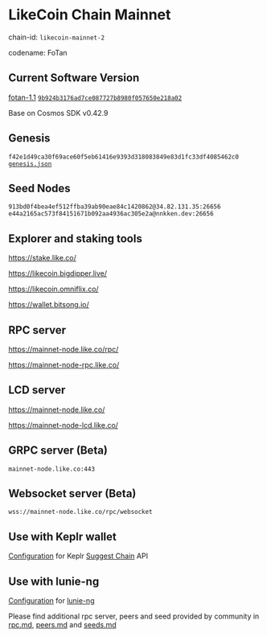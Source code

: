 # LikeCoin Chain Mainnet

chain-id: `likecoin-mainnet-2`

codename: FoTan

## Current Software Version

[fotan-1.1](https://github.com/likecoin/likecoin-chain/releases/tag/fotan-1.1) [`9b924b3176ad7ce087727b8980f057650e218a02`](https://github.com/likecoin/likecoin-chain/commit/9b924b3176ad7ce087727b8980f057650e218a02)

Base on Cosmos SDK v0.42.9

## Genesis

`f42e1d49ca30f69ace60f5eb61416e9393d318083849e83d1fc33df4085462c0`
[`genesis.json`](./genesis.json)

## Seed Nodes

`913bd0f4bea4ef512ffba39ab90eae84c1420862@34.82.131.35:26656`
`e44a2165ac573f84151671b092aa4936ac305e2a@nnkken.dev:26656`

## Explorer and staking tools

https://stake.like.co/

https://likecoin.bigdipper.live/

https://likecoin.omniflix.co/

https://wallet.bitsong.io/


## RPC server

https://mainnet-node.like.co/rpc/

https://mainnet-node-rpc.like.co/

## LCD server

https://mainnet-node.like.co/

https://mainnet-node-lcd.like.co/

## GRPC server (Beta)

`mainnet-node.like.co:443`

## Websocket server (Beta)

`wss://mainnet-node.like.co/rpc/websocket`

## Use with Keplr wallet

[Configuration](keplr.json) for Keplr [Suggest Chain](https://docs.keplr.app/api/suggest-chain.html) API

## Use with lunie-ng

[Configuration](network.json) for [lunie-ng](https://github.com/likecoin/lunie-ng)

Please find additional rpc server, peers and seed provided by community in [rpc.md](rpc.md), [peers.md](peers.md) and [seeds.md](seeds.md)

